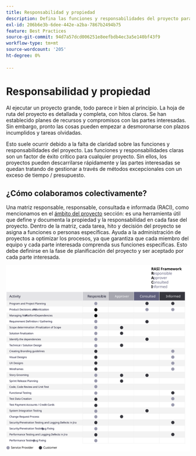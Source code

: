 ```yaml
---
title: Responsabilidad y propiedad
description: Defina las funciones y responsabilidades del proyecto para garantizar el éxito de la implementación de Adobe Commerce.
exl-id: 206b6e3b-6dee-442e-a2ba-7867b2494b75
feature: Best Practices
source-git-commit: 94d7a57dcd006251e8eefbdb4ec3a5e140bf43f9
workflow-type: tm+mt
source-wordcount: '205'
ht-degree: 0%

---
```


# Responsabilidad y propiedad

Al ejecutar un proyecto grande, todo parece ir bien al principio. La hoja de ruta del proyecto es detallada y completa, con hitos claros. Se han establecido planes de recursos y compromisos con las partes interesadas. Sin embargo, pronto las cosas pueden empezar a desmoronarse con plazos incumplidos y tareas olvidadas.

Esto suele ocurrir debido a la falta de claridad sobre las funciones y responsabilidades del proyecto. Las funciones y responsabilidades claras son un factor de éxito crítico para cualquier proyecto. Sin ellos, los proyectos pueden descarrilarse rápidamente y las partes interesadas se quedan tratando de gestionar a través de métodos excepcionales con un exceso de tiempo / presupuesto.


## ¿Cómo colaboramos colectivamente?

Una matriz responsable, responsable, consultada e informada (RACI), como mencionamos en el [ámbito del proyecto](../project-scope/deliverables.md) sección: es una herramienta útil que define y documenta la propiedad y la responsabilidad en cada fase del proyecto. Dentro de la matriz, cada tarea, hito y decisión del proyecto se asigna a funciones o personas específicas. Ayuda a la administración de proyectos a optimizar los procesos, ya que garantiza que cada miembro del equipo y cada parte interesada comprenda sus funciones específicas. Esto debe definirse en la fase de planificación del proyecto y ser aceptado por cada parte interesada.

![Cuadro que describe el marco RACI](../../assets/playbooks/raci.svg)
